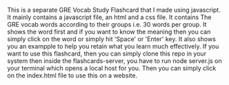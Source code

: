 This is a separate GRE Vocab Study Flashcard that I made using javascript. 
It mainly contains a javascript file, an html and a css file.
It contains The GRE vocab words according to their groups i.e. 30 words per group. 
It shows the word first and if you want to know the meaning then you can simply click on the word or simply hit 'Space' or 'Enter' key. It also shows you an exampple to help you retain what you learn much effectively.
If you want to use this flashcard, then you can simply clone this repo in your system then inside the flashcards-server, you have to run node server.js on your terminal which opens a local host for you. Then you can simply click on the index.html file to use this on a website.

